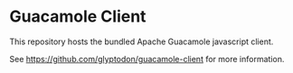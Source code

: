 # Guacamole Client

This repository hosts the bundled Apache Guacamole javascript client.

See https://github.com/glyptodon/guacamole-client for more information.
